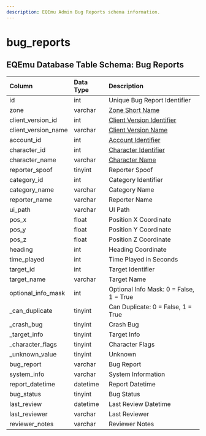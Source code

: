 ```yaml
---
description: EQEmu Admin Bug Reports schema information.
---
```


# bug\_reports

## EQEmu Database Table Schema: Bug Reports

| Column | Data Type | Description |
| :--- | :--- | :--- |
| id | int | Unique Bug Report Identifier |
| zone | varchar | [Zone Short Name](https://eqemu.gitbook.io/server/categories/reference-lists/zones) |
| client\_version\_id | int | [Client Version Identifier](https://eqemu.gitbook.io/server/categories/reference-lists/client-version-bitmasks) |
| client\_version\_name | varchar | [Client Version Name](https://eqemu.gitbook.io/server/categories/reference-lists/client-version-bitmasks) |
| account\_id | int | [Account Identifier](../account/account.md) |
| character\_id | int | [Character Identifier](../characters/character_data.md) |
| character\_name | varchar | [Character Name](../characters/character_data.md) |
| reporter\_spoof | tinyint | Reporter Spoof |
| category\_id | int | Category Identifier |
| category\_name | varchar | Category Name |
| reporter\_name | varchar | Reporter Name |
| ui\_path | varchar | UI Path |
| pos\_x | float | Position X Coordinate |
| pos\_y | float | Position Y Coordinate |
| pos\_z | float | Position Z Coordinate |
| heading | int | Heading Coordinate |
| time\_played | int | Time Played in Seconds |
| target\_id | int | Target Identifier |
| target\_name | varchar | Target Name |
| optional\_info\_mask | int | Optional Info Mask: 0 = False, 1 = True |
| \_can\_duplicate | tinyint | Can Duplicate: 0 = False, 1 = True |
| \_crash\_bug | tinyint | Crash Bug |
| \_target\_info | tinyint | Target Info |
| \_character\_flags | tinyint | Character Flags |
| \_unknown\_value | tinyint | Unknown |
| bug\_report | varchar | Bug Report |
| system\_info | varchar | System Information |
| report\_datetime | datetime | Report Datetime |
| bug\_status | tinyint | Bug Status |
| last\_review | datetime | Last Review Datetime |
| last\_reviewer | varchar | Last Reviewer |
| reviewer\_notes | varchar | Reviewer Notes |

